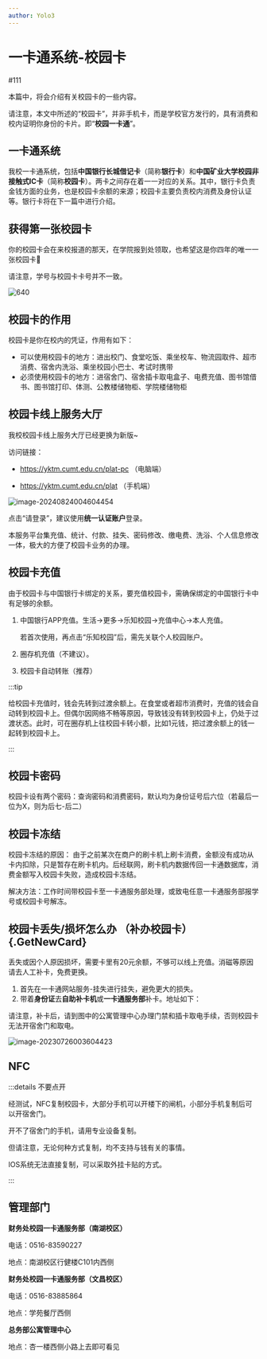 ```yaml
---
author: Yolo3
---
```


# 一卡通系统-校园卡

#111

本篇中，将会介绍有关校园卡的一些内容。

请注意，本文中所述的“校园卡”，并非手机卡，而是学校官方发行的，具有消费和校内证明你身份的卡片。即“**校园一卡通**”。

## 一卡通系统

我校一卡通系统，包括**中国银行长城借记卡**（简称**银行卡**）和**中国矿业大学校园非接触式IC卡**（简称**校园卡**）。两卡之间存在着一一对应的关系。其中，银行卡负责金钱方面的业务，也是校园卡余额的来源；校园卡主要负责校内消费及身份认证等。银行卡将在下一篇中进行介绍。

## 获得第一张校园卡

你的校园卡会在来校报道的那天，在学院报到处领取，也希望这是你四年的唯一一张校园卡:dog:

请注意，学号与校园卡卡号并不一致。

![640](https://s2.loli.net/2023/07/26/voI4STp1PdecNiw.jpg)

## 校园卡的作用

校园卡是你在校内的凭证，作用有如下：

- 可以使用校园卡的地方：进出校门、食堂吃饭、乘坐校车、物流园取件、超市消费、宿舍内洗浴、乘坐校园小巴士、考试时携带
- 必须使用校园卡的地方：进宿舍门、宿舍插卡取电盒子、电费充值、图书馆借书、图书馆打印、体测、公教楼储物柜、学院楼储物柜

## 校园卡线上服务大厅

我校校园卡线上服务大厅已经更换为新版~

访问链接：

- https://yktm.cumt.edu.cn/plat-pc （电脑端）

- https://yktm.cumt.edu.cn/plat （手机端）

![image-20240824004604454](https://s2.loli.net/2024/08/24/P2JcdGsr5mXOMVx.png)

点击“请登录”，建议使用**统一认证账户**登录。

本服务平台集充值、统计、付款、挂失、密码修改、缴电费、洗浴、个人信息修改一体，极大的方便了校园卡业务的办理。

## 校园卡充值

由于校园卡与中国银行卡绑定的关系，要充值校园卡，需确保绑定的中国银行卡中有足够的余额。

1. 中国银行APP充值。生活→更多→乐知校园→充值中心→本人充值。

   若首次使用，再点击“乐知校园”后，需先关联个人校园账户。

2. 圈存机充值（不建议）。

3. 校园卡自动转账（推荐）

:::tip

给校园卡充值时，钱会先转到过渡余额上。在食堂或者超市消费时，充值的钱会自动转到校园卡上。但偶尔因网络不畅等原因，导致钱没有转到校园卡上，仍处于过渡状态。此时，可在圈存机上往校园卡转小额，比如1元钱，把过渡余额上的钱一起转到校园卡上。

:::

## 校园卡密码

校园卡设有两个密码：查询密码和消费密码，默认均为身份证号后六位（若最后一位为X，则为后七-后二）

## 校园卡冻结

校园卡冻结的原因： 由于之前某次在商户的刷卡机上刷卡消费，金额没有成功从卡内扣除，只是暂存在刷卡机内。后经联网，刷卡机内数据传回一卡通数据库，消费金额写入校园卡失败，造成校园卡冻结。

解决方法：工作时间带校园卡至一卡通服务部处理，或致电任意一卡通服务部报学号或校园卡号解冻。

## 校园卡丢失/损坏怎么办 （补办校园卡）{.GetNewCard}

丢失或因个人原因损坏，需要卡里有20元余额，不够可以线上充值。消磁等原因请去人工补卡，免费更换。

1. 首先在一卡通网站服务-挂失进行挂失，避免更大的损失。
2. 带着**身份证**去**自助补卡机**或**一卡通服务部**补卡。地址如下：

请注意，补卡后，请到图中的公寓管理中心办理门禁和插卡取电手续，否则校园卡无法开宿舍门和取电。

![image-20230726003604423](https://s2.loli.net/2023/07/26/MxKCU6FP74EfLuI.png)

## NFC

:::details 不要点开

经测试，NFC复制校园卡，大部分手机可以开楼下的闸机，小部分手机复制后可以开宿舍门。

开不了宿舍门的手机，请用专业设备复制。

但请注意，无论何种方式复制，均不支持与钱有关的事情。

IOS系统无法直接复制，可以采取外挂卡贴的方式。

:::

## 管理部门

**财务处校园一卡通服务部（南湖校区）**

电话：0516-83590227

地点：南湖校区行健楼C101内西侧

**财务处校园一卡通服务部（文昌校区）**

电话：0516-83885864

地点：学苑餐厅西侧

**总务部公寓管理中心**

地点：杏一楼西侧小路上去即可看见
